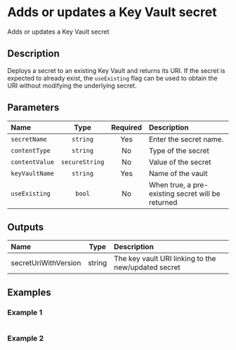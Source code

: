 # Adds or updates a Key Vault secret

Adds or updates a Key Vault secret

## Description

Deploys a secret to an existing Key Vault and returns its URI. If the secret is expected to already exist, the `useExisting` flag can be used to obtain the URI without modifying the underlying secret.

## Parameters

| Name           | Type           | Required | Description                                       |
| :------------- | :------------: | :------: | :------------------------------------------------ |
| `secretName`   | `string`       | Yes      | Enter the secret name.                            |
| `contentType`  | `string`       | No       | Type of the secret                                |
| `contentValue` | `secureString` | No       | Value of the secret                               |
| `keyVaultName` | `string`       | Yes      | Name of the vault                                 |
| `useExisting`  | `bool`         | No       | When true, a pre-existing secret will be returned |

## Outputs

| Name                 | Type   | Description                                         |
| :------------------- | :----: | :-------------------------------------------------- |
| secretUriWithVersion | string | The key vault URI linking to the new/updated secret |

## Examples

### Example 1

```bicep
```

### Example 2

```bicep
```